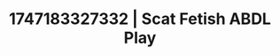---
categories:
- Mormon missionary
- Erotic dance
- Consent-based play
- Vintage boudoir
- Story-driven erotica
image: /assets/images/1747183327332.webp
layout: post
seo:
  description: Featured content with artistic Scat Fetish, ABDL Play. HD images available.
  keywords: Scat Fetish, ABDL Play
  og_image: /assets/images/1747183327332.webp
  schema_type: VisualArtwork
tags:
- ABDL Play
- Scat Fetish
- '#1747183327332'
title: 1747183327332 | Scat Fetish ABDL Play
---